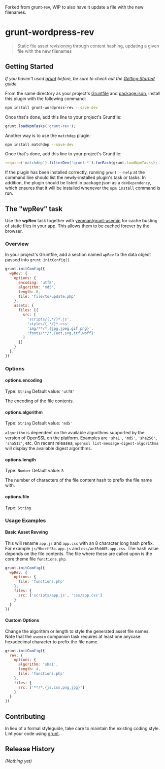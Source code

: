 
Forked from grunt-rev, WIP to also have it update a file with the new filenames.
# grunt-wordpress-rev

> Static file asset revisioning through content hashing, updating a given file with the new filenames

## Getting Started
_If you haven't used [grunt][] before, be sure to check out the [Getting Started][] guide._

From the same directory as your project's [Gruntfile][Getting Started] and [package.json][], install this plugin with the following command:

```bash
npm install grunt-wordpress-rev --save-dev
```

Once that's done, add this line to your project's Gruntfile:

```js
grunt.loadNpmTasks('grunt-rev');
```

Another way is to use the `matchdep` plugin:

```bash
npm install matchdep --save-dev
```

Once that's done, add this line to your project's Gruntfile:

```js
require('matchdep').filterDev('grunt-*').forEach(grunt.loadNpmTasks);
```

If the plugin has been installed correctly, running `grunt --help` at the command line should list the newly-installed plugin's task or tasks. In addition, the plugin should be listed in package.json as a `devDependency`, which ensures that it will be installed whenever the `npm install` command is run.

[grunt]: http://gruntjs.com/
[Getting Started]: https://github.com/gruntjs/grunt/blob/devel/docs/getting_started.md
[package.json]: https://npmjs.org/doc/json.html

## The "wpRev" task

Use the **wpRev** task together with [yeoman/grunt-usemin](https://github.com/yeoman/grunt-usemin) for cache busting of static files in your app. This allows them to be cached forever by the browser.

### Overview
In your project's Gruntfile, add a section named `wpRev` to the data object passed into `grunt.initConfig()`.

```js
grunt.initConfig({
  wpRev: {
    options: {
      encoding: 'utf8',
      algorithm: 'md5',
      length: 8,
      file: 'file/to/update.php'
    },
    assets: {
      files: [{
        src: [
          'scripts/{,*/}*.js',
          'styles/{,*/}*.css'
          'img/**/*.{jpg,jpeg,gif,png}',
          'fonts/**/*.{eot,svg,ttf,woff}'
        ]
      }]
    }
  },
})
```

### Options

#### options.encoding
Type: `String`
Default value: `'utf8'`

The encoding of the file contents.

#### options.algorithm
Type: `String`
Default value: `'md5'`

`algorithm` is dependent on the available algorithms supported by the version of OpenSSL on the platform. Examples are `'sha1'`, `'md5'`, `'sha256'`, `'sha512'`, etc. On recent releases, `openssl list-message-digest-algorithms` will display the available digest algorithms.

#### options.length
Type: `Number`
Default value: `8`

The number of characters of the file content hash to prefix the file name with.

#### options.file
Type: `String`

### Usage Examples

#### Basic Asset Revving
This will rename `app.js` and `app.css` with an 8 character long hash prefix. For example `js/9becff3a.app.js` and `css/ae35dd05.app.css`. The hash value depends on the file contents. The file where these are called upon is the core theme file `functions.php`.

```js
grunt.initConfig({
  wpRev: {
    options: {
      file: 'functions.php'
    },
    files: {
      src: ['scripts/app.js', 'css/app.css']
    }
  }
})
```

#### Custom Options
Change the algorithm or length to style the generated asset file names. Note that the `usemin` companion task requires at least one anycase hexadecimal character to prefix the file name.

```js
grunt.initConfig({
  rev: {
    options: {
      algorithm: 'sha1',
      length: 4,
      file: 'functions.php'
    },
    files: {
      src: ['**/*.{js,css,png,jpg}']
    }
  }
})
```

## Contributing
In lieu of a formal styleguide, take care to maintain the existing coding style. Lint your code using [grunt][].

## Release History
_(Nothing yet)_
